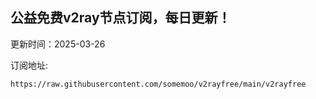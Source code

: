 ## 公益免费v2ray节点订阅，每日更新！
更新时间：2025-03-26

订阅地址:
```
https://raw.githubusercontent.com/somemoo/v2rayfree/main/v2rayfree
```
